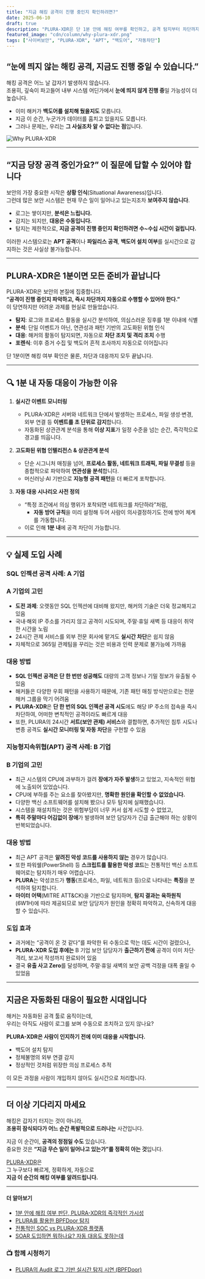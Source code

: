 ```yaml
---
title: "지금 해킹 공격이 진행 중인지 확인하려면?"
date: 2025-06-10
draft: true
description: "PLURA-XDR은 단 1분 안에 해킹 여부를 확인하고, 공격 탐지부터 차단까지 자동으로 대응합니다."
featured_image: "cdn/column/why-plura-xdr.png"
tags: ["사이버보안", "PLURA-XDR", "APT", "백도어", "자동차단"]
---
```


## “눈에 띄지 않는 해킹 공격, 지금도 진행 중일 수 있습니다.”

해킹 공격은 어느 날 갑자기 발생하지 않습니다.  
조용히, 깊숙이 파고들어 내부 시스템 어딘가에서 **눈에 띄지 않게 진행 중**일 가능성이 더 높습니다.

- 이미 해커가 **백도어를 설치해 뒀을지도** 모릅니다.  
- 지금 이 순간, 누군가가 데이터를 훔치고 있을지도 모릅니다.  
- 그러나 문제는, 우리는 **그 사실조차 알 수 없다는 점**입니다.

![Why PLURA-XDR](https://blog.plura.io/cdn/column/why-plura-xdr.png)

<!--more-->

---

## “지금 당장 공격 중인가요?” 이 질문에 답할 수 있어야 합니다

보안의 가장 중요한 시작은 **상황 인식**(Situational Awareness)입니다.  
그런데 많은 보안 시스템은 현재 무슨 일이 일어나고 있는지조차 **보여주지 않습니다**.

- 로그는 쌓이지만, **분석은 느립니다.**
- 감지는 되지만, **대응은 수동입니다.**
- 탐지는 제한적으로, **지금 공격이 진행 중인지 확인하려면 수~수십 시간이 걸립니다.**

이러한 시스템으로는 **APT 공격**이나 **파일리스 공격**, **백도어 설치 여부**를 실시간으로 감지하는 것은 사실상 불가능합니다.

---

## PLURA-XDR은 1분이면 모든 준비가 끝납니다

PLURA-XDR은 보안의 본질에 집중합니다.  
**“공격이 진행 중인지 파악하고, 즉시 차단까지 자동으로 수행할 수 있어야 한다.”**  
이 당연하지만 어려운 과제를 현실로 만들었습니다.

- **탐지**: 로그와 프로세스 활동을 실시간 분석하여, 의심스러운 징후를 1분 이내에 식별  
- **분석**: 단일 이벤트가 아닌, 연관성과 패턴 기반의 고도화된 위협 인식  
- **대응**: 해커의 활동이 탐지되면, 자동으로 **차단 조치 및 격리 조치** 수행  
- **포렌식**: 이후 증거 수집 및 백도어 흔적 조사까지 자동으로 이어집니다

단 1분이면 해킹 여부 확인은 물론, 차단과 대응까지 모두 끝납니다.

---

## 🔍 1분 내 자동 대응이 가능한 이유

1. **실시간 이벤트 모니터링**  
   - PLURA-XDR은 서버와 네트워크 단에서 발생하는 프로세스, 파일 생성·변경, 외부 연결 등 **이벤트를 초 단위로 감지**합니다.  
   - 자동화된 상관관계 분석을 통해 **이상 지표**가 일정 수준을 넘는 순간, 즉각적으로 경고를 띄웁니다.

2. **고도화된 위협 인텔리전스 & 상관관계 분석**  
   - 단순 시그니처 매칭을 넘어, **프로세스 활동, 네트워크 트래픽, 파일 무결성** 등을 종합적으로 파악하여 **연관성을 분석**합니다.  
   - 머신러닝·AI 기반으로 **지능형 공격 패턴**을 더 빠르게 포착합니다.

3. **자동 대응 시나리오 사전 정의**  
   - “특정 조건에서 의심 행위가 포착되면 네트워크를 차단하라”처럼,  
     - **자동 방어 규칙**을 미리 설정해 두어 사람이 의사결정하기도 전에 방어 체계를 가동합니다.  
   - 이로 인해 **1분 내**에 공격 차단이 가능합니다.

---

## 💡 실제 도입 사례

### SQL 인젝션 공격 사례: A 기업

### A 기업의 고민  
- **도전 과제**: 오랫동안 SQL 인젝션에 대비해 왔지만, 해커의 기술은 더욱 정교해지고 있음  
- 국내·해외 IP 주소를 가리지 않고 공격이 시도되며, 주말·휴일 새벽 등 대응이 취약한 시간을 노림  
- 24시간 관제 서비스를 외부 전문 회사에 맡겨도 **실시간 차단**은 쉽지 않음  
- 자체적으로 365일 관제팀을 꾸리는 것은 비용과 인력 문제로 불가능에 가까움

### 대응 방법  
- **SQL 인젝션 공격은 단 한 번만 성공해도** 대량의 고객 정보나 기밀 정보가 유출될 수 있음  
- 해커들은 다양한 우회 패턴을 사용하기 때문에, 기존 패턴 매칭 방식만으로는 전문 해커 그룹을 막기 어려움  
- **PLURA-XDR**은 **단 한 번의 SQL 인젝션 공격 시도**에도 해당 IP 주소의 접속을 즉시 차단하여, 어떠한 변칙적인 공격이라도 빠르게 대응  
- 또한, PLURA의 24시간 **서트(보안 관제) 서비스**와 결합하면, 추가적인 침투 시도나 변종 공격도 **실시간 모니터링 및 자동 차단**을 구현할 수 있음

### 지능형지속위협(APT) 공격 사례: B 기업

### B 기업의 고민  
- 최근 시스템의 CPU에 과부하가 걸려 **장애가 자주 발생**하고 있었고, 지속적인 위협에 노출되어 있었습니다.
- CPU에 부하를 주는 요소를 찾아봤지만, **명확한 원인을 확인할 수 없었습니다.**
- 다양한 백신 소프트웨어를 설치해 봤으나 모두 탐지에 실패했습니다.
- 시스템을 재설치하는 것은 위험부담이 너무 커서 쉽게 시도할 수 없었고,
- **특히 주말마다 어김없이 장애**가 발생하여 보안 담당자가 긴급 출근해야 하는 상황이 반복되었습니다.

### 대응 방법  
- 최근 APT 공격은 **알려진 악성 코드를 사용하지 않는** 경우가 많습니다.
- 또한 파워쉘(PowerShell) 등 **스크립트를 활용한 악성 코드**는 전통적인 백신 소프트웨어로는 탐지하기 매우 어렵습니다.
- **PLURA**는 악성코드가 **행동**(프로세스, 파일, 네트워크 등)으로 나타내는 **특징**을 분석하여 탐지합니다.
- **마이터 어택**(MITRE ATT\&CK)을 기반으로 탐지하며, **탐지 결과는 육하원칙**(6W1H)에 따라 제공되므로 보안 담당자가 원인을 정확히 파악하고, 신속하게 대응할 수 있습니다.

### 도입 효과  
- 과거에는 “공격이 온 것 같다”를 파악한 뒤 수동으로 막는 데도 시간이 걸렸으나,  
- **PLURA-XDR 도입 후에는** B 기업 보안 담당자가 **출근하기 전에** 공격이 이미 차단·격리, 보고서 작성까지 완료되어 있음  
- 결국 **유출 사고 Zero**를 달성하며, 주말·휴일 새벽의 보안 공백 걱정을 대폭 줄일 수 있었음

---

## 지금은 자동화된 대응이 필요한 시대입니다

해커는 자동화된 공격 툴로 움직이는데,  
우리는 아직도 사람이 로그를 보며 수동으로 조치하고 있지 않나요?

**PLURA-XDR은 사람이 인지하기 전에 이미 대응을 시작합니다.**

- 백도어 설치 탐지  
- 정체불명의 외부 연결 감지  
- 정상적인 것처럼 위장한 의심 프로세스 추적  

이 모든 과정을 사람이 개입하지 않아도 실시간으로 처리합니다.

---

## 더 이상 기다리지 마세요

해킹은 갑자기 터지는 것이 아니라,  
**조용히 잠식되다가 어느 순간 폭발적으로 드러나는** 사건입니다.

지금 이 순간이, **공격의 정점일 수도** 있습니다.  
중요한 것은 **“지금 무슨 일이 일어나고 있는가”를 정확히 아는 것**입니다.

[PLURA-XDR](https://www.plura.io)은  
그 누구보다 빠르게, 정확하게, 자동으로  
**지금 이 순간의 해킹 여부를 알려드립니다.**

---

#### 더 알아보기

- [1분 안에 해킹 여부 판단, PLURA-XDR의 즉각적인 가시성](https://blog.plura.io/ko/respond/1-minute-detection/)
- [PLURA를 활용한 BPFDoor 탐지](https://blog.plura.io/ko/respond/bpfdoor_with_plura/)
- [전통적인 SOC vs PLURA-XDR 플랫폼](https://blog.plura.io/ko/column/traditional_soc_vs_plura_xdr/)
- [SOAR 도입하면 뭐하나요? 자동 대응도 못하는데](https://blog.plura.io/ko/column/why_soar_always_fails/)

### 📺 함께 시청하기
- [PLURA의 Audit 로그 기반 실시간 탐지 시연 (BPFDoor)](https://youtu.be/Rkz7vNAM0ZY)

